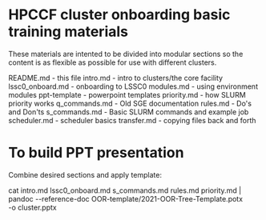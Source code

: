 # HPCCF cluster onboarding basic training materials

These materials are intented to be divided into modular sections so the
content is as flexible as possible for use with different clusters.

README.md - this file
intro.md - intro to clusters/the core facility
lssc0_onboard.md - onboarding to LSSC0
modules.md - using environment modules
ppt-template - powerpoint templates
priority.md - how SLURM priority works 
q_commands.md - Old SGE documentation
rules.md - Do's and Don'ts
s_commands.md - Basic SLURM commands and example job
scheduler.md - scheduler basics
transfer.md - copying files back and forth

# To build PPT presentation 

Combine desired sections and apply template:

   cat intro.md lssc0_onboard.md s_commands.md rules.md priority.md | \
   pandoc --reference-doc OOR-template/2021-OOR-Tree-Template.potx \
   -o cluster.pptx



